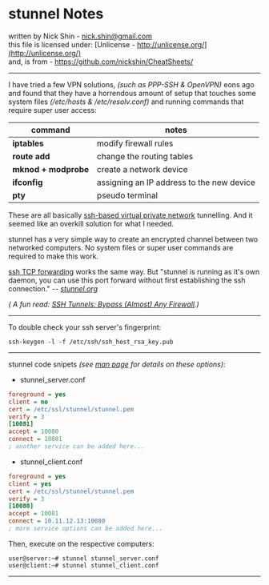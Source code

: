 # stunnel Notes

written by Nick Shin - nick.shin@gmail.com<br>
this file is licensed under: [Unlicense - http://unlicense.org/](http://unlicense.org/)<br>
and, is from - <https://github.com/nickshin/CheatSheets/>

* * *

I have tried a few VPN solutions, _(such as PPP-SSH & OpenVPN)_
eons ago and found that they have a horrendous amount of setup that touches
some system files _(/etc/hosts & /etc/resolv.conf)_ and
running commands that require super user access:

| command | notes |
| --- | --- |
| **iptables** | modify firewall rules |
| **route add** | change the routing tables |
| **mknod + modprobe** | create a network device |
| **ifconfig** | assigning an IP address to the new device |
| **pty** | pseudo terminal |

These are all basically
[ssh-based virtual private network](http://www.freebsd.org/cgi/man.cgi?query=ssh#SSH-BASED_VIRTUAL_PRIVATE_NETWORKS)
tunnelling.  And it seemed like an overkill solution for what I needed.

stunnel has a very simple way to create an encrypted channel between two
networked computers.  No system files or super user commands are required
to make this work.

[ssh TCP forwarding](http://www.freebsd.org/cgi/man.cgi?query=ssh#TCP_FORWARDING)
works the same way.  But "stunnel is running as it's own daemon, you can use
this port forward without first establishing the ssh connection." _-- [stunnel.org](http://www.stunnel.org/examples/generic_tunnel.html)_

_( A fun read: [SSH Tunnels: Bypass (Almost) Any Firewall](http://polishlinux.org/apps/ssh-tunneling-to-bypass-corporate-firewalls/).)_

* * *

To double check your ssh server's fingerprint:

```
ssh-keygen -l -f /etc/ssh/ssh_host_rsa_key.pub
```

* * *

stunnel code snipets
_(see [man page](http://www.stunnel.org/faq/stunnel.html) for details on these options)_:

- stunnel_server.conf

```ini
foreground = yes
client = no
cert = /etc/ssl/stunnel/stunnel.pem
verify = 3
[10081]
accept = 10080
connect = 10081
; another service can be added here...
```

- stunnel_client.conf

```ini
foreground = yes
client = yes
cert = /etc/ssl/stunnel/stunnel.pem
verify = 3
[10080]
accept = 10081
connect = 10.11.12.13:10080
; more service options can be added here...
```

Then, execute on the respective computers:

```
user@server:~# stunnel stunnel_server.conf
user@client:~# stunnel stunnel_client.conf
```

* * *

